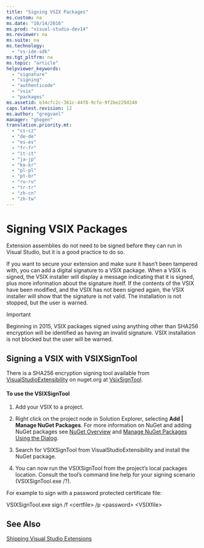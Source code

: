 ```yaml
---
title: "Signing VSIX Packages"
ms.custom: na
ms.date: "10/14/2016"
ms.prod: "visual-studio-dev14"
ms.reviewer: na
ms.suite: na
ms.technology: 
  - "vs-ide-sdk"
ms.tgt_pltfrm: na
ms.topic: "article"
helpviewer_keywords: 
  - "signature"
  - "signing"
  - "authenticode"
  - "vsix"
  - "packages"
ms.assetid: e34cfc2c-361c-44f8-9cfe-9f2be229d248
caps.latest.revision: 12
ms.author: "gregvanl"
manager: "ghogen"
translation.priority.mt: 
  - "cs-cz"
  - "de-de"
  - "es-es"
  - "fr-fr"
  - "it-it"
  - "ja-jp"
  - "ko-kr"
  - "pl-pl"
  - "pt-br"
  - "ru-ru"
  - "tr-tr"
  - "zh-cn"
  - "zh-tw"
---
```

# Signing VSIX Packages
Extension assemblies do not need to be signed before they can run in Visual Studio, but it is a good practice to do so.  
  
 If you want to secure your extension and make sure it hasn’t been tampered with, you can add a digital signature to a VSIX package. When a VSIX is signed, the VSIX installer will display a message indicating that it is signed, plus more information about the signature itself. If the contents of the VSIX have been modified, and the VSIX has not been signed again, the VSIX installer will show that the signature is not valid. The installation is not stopped, but the user is warned.  
  
> [!IMPORTANT]
>  Beginning in 2015, VSIX packages signed using anything other than SHA256 encryption will be identified as having an invalid signature. VSIX installation is not blocked but the user will be warned.  
  
## Signing a VSIX with VSIXSignTool  
 There is a SHA256 encryption signing tool available from [VisualStudioExtensibility](http://www.nuget.org/profiles/VisualStudioExtensibility) on nuget.org at [VsixSignTool](http://www.nuget.org/packages/Microsoft.VSSDK.Vsixsigntool).  
  
#### To use the VSIXSignTool  
  
1.  Add your VSIX to a project.  
  
2.  Right click on the project node in Solution Explorer, selecting **Add &#124; Manage NuGet Packages**.  For more information on NuGet and adding NuGet packages see [NuGet Overview](http://docs.nuget.org/) and [Manage NuGet Packages Using the Dialog](http://docs.nuget.org/Consume/Package-Manager-Dialog).  
  
3.  Search for VSIXSignTool from VisualStudioExtensibility and install the NuGet package.  
  
4.  You can now run the VSIXSignTool from the project’s local packages location. Consult the tool’s command line help for your signing scenario (VSIXSignTool.exe /?).  
  
 For example to sign with a password protected certificate file:  
  
 VSIXSignTool.exe sign /f \<certfile> /p \<password> \<VSIXfile>  
  
## See Also  
 [Shipping Visual Studio Extensions](../extensibility/shipping-visual-studio-extensions.md)